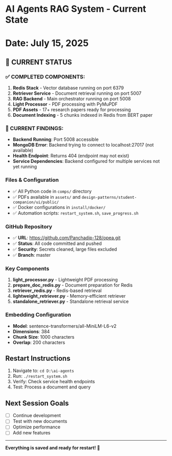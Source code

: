 # AI Agents RAG System - Current State
# Date: July 15, 2025

## 🎯 CURRENT STATUS

### ✅ COMPLETED COMPONENTS:
1. **Redis Stack** - Vector database running on port 6379
2. **Retriever Service** - Document retrieval running on port 5007
3. **RAG Backend** - Main orchestrator running on port 5008
4. **Light Processor** - PDF processing with PyMuPDF
5. **PDF Assets** - 17+ research papers ready for processing
6. **Document Indexing** - 5 chunks indexed in Redis from BERT paper

### 🔧 CURRENT FINDINGS:
- **Backend Running**: Port 5008 accessible
- **MongoDB Error**: Backend trying to connect to localhost:27017 (not available)
- **Health Endpoint**: Returns 404 (endpoint may not exist)
- **Service Dependencies**: Backend configured for multiple services not yet running

### Files & Configuration
- ✅ All Python code in `comps/` directory
- ✅ PDFs available in `assets/` and `design-patterns/student-companion/ui/public/`
- ✅ Docker configurations in `install/docker/`
- ✅ Automation scripts: `restart_system.sh`, `save_progress.sh`

### GitHub Repository
- ✅ **URL**: https://github.com/Panchadip-128/opea.git
- ✅ **Status**: All code committed and pushed
- ✅ **Security**: Secrets cleaned, large files excluded
- ✅ **Branch**: master

### Key Components
1. **light_processor.py** - Lightweight PDF processing
2. **prepare_doc_redis.py** - Document preparation for Redis
3. **retriever_redis.py** - Redis-based retrieval
4. **lightweight_retriever.py** - Memory-efficient retriever
5. **standalone_retriever.py** - Standalone retrieval service

### Embedding Configuration
- **Model**: sentence-transformers/all-MiniLM-L6-v2
- **Dimensions**: 384
- **Chunk Size**: 1000 characters
- **Overlap**: 200 characters

## Restart Instructions
1. Navigate to: `cd D:\ai-agents`
2. Run: `./restart_system.sh`
3. Verify: Check service health endpoints
4. Test: Process a document and query

## Next Session Goals
- [ ] Continue development
- [ ] Test with new documents
- [ ] Optimize performance
- [ ] Add new features

---
**Everything is saved and ready for restart!** 🚀
